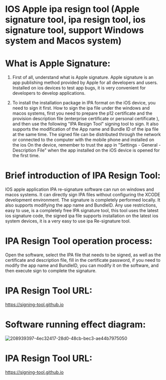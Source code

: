 # IOS Apple ipa resign tool (Apple signature tool, ipa resign tool, ios signature tool, support Windows system and Macos system)

# What is Apple Signature:
1. First of all, understand what is Apple signature. Apple signature is an app publishing method provided by Apple for all developers and users. Installed on ios devices to test app bugs, it is very convenient for developers to develop applications.

2. To install the installation package in IPA format on the iOS device, you need to sign it first. How to sign the ipa file under the windows and macos systems, first you need to prepare the p12 certificate and the provision description file (enterprise certificate or personal certificate ), and then use the following "IPA Resign Tool" signing tool to sign. It also supports the modification of the App name and Bundle ID of the ipa file at the same time. The signed file can be distributed through the network or connected to the computer with the mobile phone and installed on the ios On the device, remember to trust the app in "Settings - General - Description File" when the app installed on the iOS device is opened for the first time.

# Brief introduction of IPA Resign Tool:
IOS apple application IPA re-signature software can run on windows and macos systems. It can directly sign IPA files without configuring the XCODE development environment. The signature is completely performed locally. It also supports modifying the app name and BundleID. Any use restrictions, easy to use, is a completely free IPA signature tool, this tool uses the latest ios signature code, the signed ipa file supports installation on the latest ios system devices, it is a very easy to use ipa Re-signature tool.

# IPA Resign Tool operation process:
Open the software, select the IPA file that needs to be signed, as well as the certificate and description file, fill in the certificate password, if you need to modify the app name and BundleID, you can modify it on the software, and then execute sign to complete the signature.

# IPA Resign Tool URL:
https://signing-tool.github.io
# Software running effect diagram:
![208939397-4ec32417-28d0-48cb-bec3-ae44b7975050](https://user-images.githubusercontent.com/118919847/210062790-9b16ed84-9199-4b54-82cb-50b2b4f0000a.png)

# IPA Resign Tool URL:
https://signing-tool.github.io
